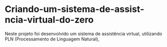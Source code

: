 # Criando-um-sistema-de-assist-ncia-virtual-do-zero
Neste projeto foi desenvolvido um sistema de assistência virtual, utilizando PLN (Processamento de Linguagem Natural),
